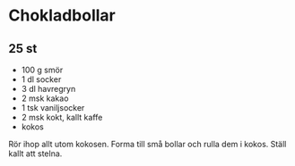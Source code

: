 # Chokladbollar

## 25 st

-   100 g smör
-   1 dl socker
-   3 dl havregryn
-   2 msk kakao
-   1 tsk vaniljsocker
-   2 msk kokt, kallt kaffe
-   kokos

Rör ihop allt utom kokosen. Forma till små bollar och rulla dem i kokos.
Ställ kallt att stelna.
